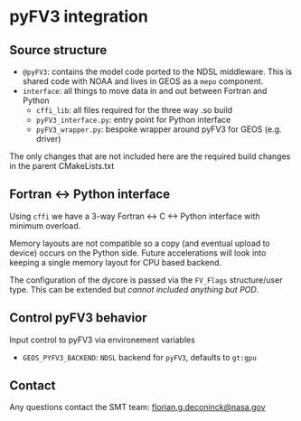 # pyFV3 integration

## Source structure

- `@pyFV3`: contains the model code ported to the NDSL middleware. This is shared code with NOAA and lives in GEOS as a `mepo` component.
- `interface`: all things to move data in and out between Fortran and Python
  - `cffi_lib`: all files required for the three way .so build
  - `pyFV3_interface.py`: entry point for Python interface
  - `pyFV3_wrapper.py`: bespoke wrapper around pyFV3 for GEOS (e.g. driver)

The only changes that are not included here are the required build changes in the parent CMakeLists.txt

## Fortran <-> Python interface

Using `cffi` we have a 3-way Fortran <-> C <-> Python interface with minimum overload.

Memory layouts are not compatible so a copy (and eventual upload to device) occurs on the Python side. Future accelerations will look into keeping a single memory layout for CPU based backend.

The configuration of the dycore is passed via the `FV_Flags` structure/user type. This can be extended but _cannot included anything but POD_.

## Control pyFV3 behavior

Input control to pyFV3 via environement variables

- `GEOS_PYFV3_BACKEND`: `NDSL` backend for `pyFV3`, defaults to `gt:gpu`

## Contact

Any questions contact the SMT team: <florian.g.deconinck@nasa.gov>
